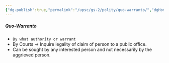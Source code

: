 ```yaml
---
{"dg-publish":true,"permalink":"/upsc/gs-2/polity/quo-warranto/","dgHomeLink":true,"dgPassFrontmatter":false}
---
```


##### Quo-Warranto 
- `By what authority or warrant`
- By Courts -> Inquire legality of claim of person to a public office. 
- Can be sought by any interested person and not necessarily by the aggrieved person. 
